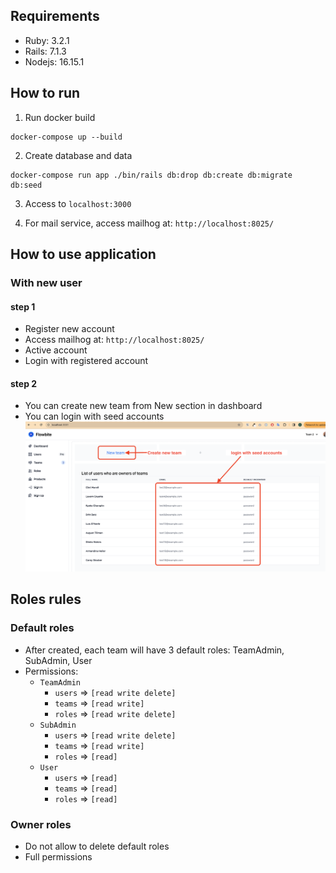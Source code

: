 ## Requirements
- Ruby: 3.2.1
- Rails: 7.1.3
- Nodejs: 16.15.1

## How to run
1. Run docker build
  ```
  docker-compose up --build
  ```
2. Create database and data
  ```
  docker-compose run app ./bin/rails db:drop db:create db:migrate db:seed
  ```
3. Access to `localhost:3000`

4. For mail service, access mailhog at: `http://localhost:8025/`

## How to use application
### With new user
#### step 1
- Register new account
- Access mailhog at: `http://localhost:8025/`
- Active account
- Login with registered account
#### step 2
- You can create new team from New section in dashboard
- You can login with seed accounts
![dashboard](./public/dashboard.png)

## Roles rules
### Default roles
- After created, each team will have 3 default roles: TeamAdmin, SubAdmin, User
- Permissions:
  - `TeamAdmin`
    - `users` => `[read write delete]`
    - `teams` => `[read write]`
    - `roles` => `[read write delete]`
  - `SubAdmin`
    - `users` => `[read write delete]`
    - `teams` => `[read write]`
    - `roles` => `[read]`
  - `User`
    - `users` => `[read]`
    - `teams` => `[read]`
    - `roles` => `[read]`
### Owner roles
- Do not allow to delete default roles
- Full permissions
